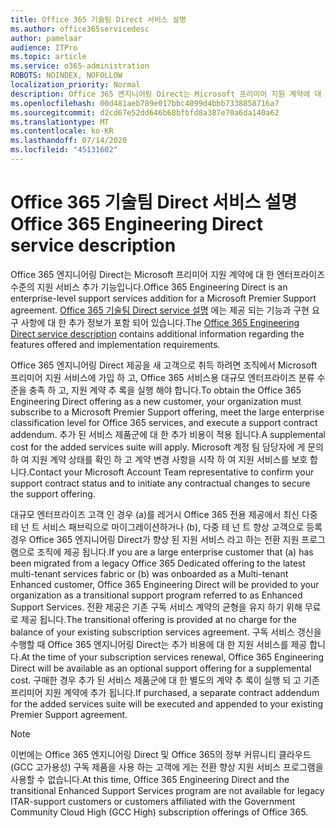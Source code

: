 ```yaml
---
title: Office 365 기술팀 Direct 서비스 설명
ms.author: office365servicedesc
author: pamelaar
audience: ITPro
ms.topic: article
ms.service: o365-administration
ROBOTS: NOINDEX, NOFOLLOW
localization_priority: Normal
description: Office 365 엔지니어링 Direct는 Microsoft 프리미어 지원 계약에 대 한 엔터프라이즈 수준의 지원 서비스 추가 기능입니다. Office 365 기술팀 Direct service 설명에는 제공 되는 기능과 구현 요구 사항에 대 한 추가 정보가 포함 되어 있습니다.
ms.openlocfilehash: 00d481aeb789e017bbc4099d4bbb7338858716a7
ms.sourcegitcommit: d2cd67e52dd646b68bfbfd8a387e70a6da140a62
ms.translationtype: MT
ms.contentlocale: ko-KR
ms.lasthandoff: 07/14/2020
ms.locfileid: "45131602"
---
```

# <a name="office-365-engineering-direct-service-description"></a><span data-ttu-id="16551-104">Office 365 기술팀 Direct 서비스 설명</span><span class="sxs-lookup"><span data-stu-id="16551-104">Office 365 Engineering Direct service description</span></span>

<span data-ttu-id="16551-105">Office 365 엔지니어링 Direct는 Microsoft 프리미어 지원 계약에 대 한 엔터프라이즈 수준의 지원 서비스 추가 기능입니다.</span><span class="sxs-lookup"><span data-stu-id="16551-105">Office 365 Engineering Direct is an enterprise-level support services addition for a Microsoft Premier Support agreement.</span></span> <span data-ttu-id="16551-106">[Office 365 기술팀 Direct service 설명](https://github.com/MicrosoftDocs/OfficeDocs-O365ServiceDescriptions/blob/master/Office%20365%20Engineering%20Direct%20-%20Svc%20Desc%20(25mar2019).pdf) 에는 제공 되는 기능과 구현 요구 사항에 대 한 추가 정보가 포함 되어 있습니다.</span><span class="sxs-lookup"><span data-stu-id="16551-106">The [Office 365 Engineering Direct service description](https://github.com/MicrosoftDocs/OfficeDocs-O365ServiceDescriptions/blob/master/Office%20365%20Engineering%20Direct%20-%20Svc%20Desc%20(25mar2019).pdf) contains additional information regarding the features offered and implementation requirements.</span></span>

<span data-ttu-id="16551-107">Office 365 엔지니어링 Direct 제공을 새 고객으로 취득 하려면 조직에서 Microsoft 프리미어 지원 서비스에 가입 하 고, Office 365 서비스용 대규모 엔터프라이즈 분류 수준을 충족 하 고, 지원 계약 추 록을 실행 해야 합니다.</span><span class="sxs-lookup"><span data-stu-id="16551-107">To obtain the Office 365 Engineering Direct offering as a new customer, your organization must subscribe to a Microsoft Premier Support offering, meet the large enterprise classification level for Office 365 services, and execute a support contract addendum.</span></span> <span data-ttu-id="16551-108">추가 된 서비스 제품군에 대 한 추가 비용이 적용 됩니다.</span><span class="sxs-lookup"><span data-stu-id="16551-108">A supplemental cost for the added services suite will apply.</span></span> <span data-ttu-id="16551-109">Microsoft 계정 팀 담당자에 게 문의 하 여 지원 계약 상태를 확인 하 고 계약 변경 사항을 시작 하 여 지원 서비스를 보호 합니다.</span><span class="sxs-lookup"><span data-stu-id="16551-109">Contact your Microsoft Account Team representative to confirm your support contract status and to initiate any contractual changes to secure the support offering.</span></span> 

<span data-ttu-id="16551-110">대규모 엔터프라이즈 고객 인 경우 (a)를 레거시 Office 365 전용 제공에서 최신 다중 테 넌 트 서비스 패브릭으로 마이그레이션하거나 (b), 다중 테 넌 트 향상 고객으로 등록 경우 Office 365 엔지니어링 Direct가 향상 된 지원 서비스 라고 하는 전환 지원 프로그램으로 조직에 제공 됩니다.</span><span class="sxs-lookup"><span data-stu-id="16551-110">If you are a large enterprise customer that (a) has been migrated from a legacy Office 365 Dedicated offering to the latest multi-tenant services fabric or (b) was onboarded as a Multi-tenant Enhanced customer, Office 365 Engineering Direct will be provided to your organization as a transitional support program referred to as Enhanced Support Services.</span></span> <span data-ttu-id="16551-111">전환 제공은 기존 구독 서비스 계약의 균형을 유지 하기 위해 무료로 제공 됩니다.</span><span class="sxs-lookup"><span data-stu-id="16551-111">The transitional offering is provided at no charge for the balance of your existing subscription services agreement.</span></span> <span data-ttu-id="16551-112">구독 서비스 갱신을 수행할 때 Office 365 엔지니어링 Direct는 추가 비용에 대 한 지원 서비스를 제공 합니다.</span><span class="sxs-lookup"><span data-stu-id="16551-112">At the time of your subscription services renewal, Office 365 Engineering Direct will be available as an optional support offering for a supplemental cost.</span></span> <span data-ttu-id="16551-113">구매한 경우 추가 된 서비스 제품군에 대 한 별도의 계약 추 록이 실행 되 고 기존 프리미어 지원 계약에 추가 됩니다.</span><span class="sxs-lookup"><span data-stu-id="16551-113">If purchased, a separate contract addendum for the added services suite will be executed and appended to your existing Premier Support agreement.</span></span>

> [!NOTE]
> <span data-ttu-id="16551-114">이번에는 Office 365 엔지니어링 Direct 및 Office 365의 정부 커뮤니티 클라우드 (GCC 고가용성) 구독 제품을 사용 하는 고객에 게는 전환 향상 지원 서비스 프로그램을 사용할 수 없습니다.</span><span class="sxs-lookup"><span data-stu-id="16551-114">At this time, Office 365 Engineering Direct and the transitional Enhanced Support Services program are not available for legacy ITAR-support customers or customers affiliated with the Government Community Cloud High (GCC High) subscription offerings of Office 365.</span></span>
